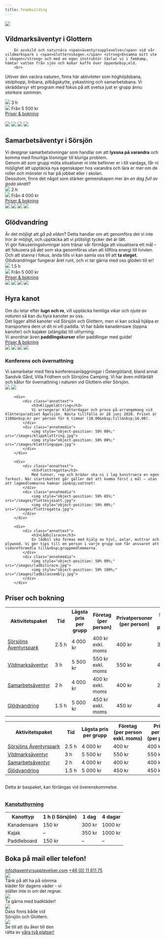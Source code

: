 ```yaml
---
title: Teambuilding
---
```


<div id="everything">
<img src="/images/teambuildingtitle.png">

<div id="allapaket">
<div class="paket">
	<div class="pakettext">
		<h2>Vildmarksäventyr i&nbsp;Glottern</h2>
		
		En avskild och naturnära <span>äventyrsupplevelse</span> vid vår vildmarkspark i <span>Glotternskogen.</span> <strong>Ensamna mitt ute i skogen</strong> och med en egen instruktör tävlar vi i femkamp, hämtar vatten från sjön och kokar kaffe över öppen&nbsp;eld. 
		<br>
 Utöver den vackra naturen, finns här aktiviteter som höghöjdsbana, stolphopp, linbana, pilbågskytte, yxkastning och samarbetsbana. Vi skräddarsyr ett program med fokus på att svetsa just er grupp ännu <i>starkare&nbsp;samman</i>.
		<div class="paketinfo">
			<div>
				<img src="/images/time.png">
				3&nbsp;h
			</div>
			<div>
				<img src="/images/money.png"> 
				Från&nbsp;5&nbsp;500&nbsp;kr
			</div>
			<a href="#pristabell" >Priser&nbsp;&&nbsp;bokning</a>
		</div>
	</div>
	<div class="paketmedia">  
		    <a href="/images/pilbage.jpg"><img src="/images/pilbage.jpg"></a>
			<a href="/images/stolphang.jpg"><img src="/images/stolphang.jpg"></a>
			<a href="/images/solitar.jpg"><img src="/images/solitar.jpg"></a>
			<a href="/images/rodd.jpg"><img src="/images/rodd.jpg"></a>
	</div>
</div>
<div class="paket">
	<div class="pakettext">
		<h2>Samarbetsäventyr i&nbsp;Sörsjön</h2>
		Vi designar samarbetsövningar som handlar om att <strong>lyssna på varandra</strong> och komma med finurliga lösningar till kluriga&nbsp;problem.
		<br>
		Genom att som grupp möta situationer ni inte befinner er i till vardags, får ni möjlighet att upptäcka nya egenskaper hos varandra och lära er mer om de roller och mönster ni har på jobbet eller i&nbsp;skolan.
		<br>
		Dessutom, finns det något som stärker gemenskapen mer än <i>en dag full av goda&nbsp;skratt</i>?
			<div class="paketinfo">
				<div>
					<img src="/images/time.png">
					2&nbsp;h
				</div>
				<div>
					<img src="/images/money.png">
					Från&nbsp;4&nbsp;000&nbsp;kr
				</div>
				<a href="#pristabell">Priser&nbsp;&&nbsp;bokning</a>
			</div>
	</div>
	<div class="paketmedia">
			<a href="/images/pojkar.jpg"><img src="/images/pojkarclean.jpg"></a>
			<a href="/images/stock.jpg"><img src="/images/stock.jpg"></a>
			<a href="/images/teamror.jpg"><img src="/images/teamror.jpg"></a>
			<a href="/images/labyrintnyhej.jpg"><img src="/images/labyrint.jpg" ></a>
	</div>
</div>
<div class="paket">
		<div class="pakettext">
			<h2>Glödvandring</h2>
			Är det möjligt att <em>gå på elden</em>? Detta handlar om att genomföra det vi inte tror är möjligt, och upptäcka att vi plötsligt tycker det är&nbsp;lätt.
			<br>
			Vi gör fokuseringsövningar som tränar vår förmåga att visualisera ett mål – att fokusera på det som ska genomföras utan att tillföra energi till tvivlen. Och att stanna i fokus, ända tills vi kan samla oss till att <strong>ta&nbsp;steget.</strong>
			<br>
			Glödvandringar fungerar året runt, och vi tar gärna med oss glöden till&nbsp;er!
			<div class="paketinfo">
				<div>
					<img src="/images/time.png" >
					1.5&nbsp;h
				</div>
				<div >
					<img src="/images/money.png">
					Från&nbsp;5&nbsp;000&nbsp;kr
				</div>
				<a href="#pristabell">Priser&nbsp;&&nbsp;bokning</a>
			</div>
		</div>
		<div class="paketmedia">  
					<a href="/images/glodvandring.jpg"><img src="/images/glodvandring.jpg"></a>
					<a href="/images/glas.jpg"><img src="/images/glas.jpg"></a> 
					<a href="/images/halsbryt.jpg"><img src="/images/halsbryt.jpg"></a>
					<a href="/images/elden.jpg"><img src="/images/elden.jpg"></a>
		</div>
</div>
<div class="paket">
	<div class="pakettext">
			<h2>Hyra kanot</h2>
			Om du letar efter <strong>lugn och ro</strong>, vill upptäcka hemliga vikar och <em>njuta av naturen</em> så kan du hyra kanoter av&nbsp;oss. 
			<br>
			Det ligger alltid kanoter vid Sörsjön och Glottern, men vi kan också hjälpa er transportera dem ut dit ni vill paddla. Vi har både kanadensare (öppna kanoter) och kajaker (stängda) till&nbsp;uthyrning.
			<br>
			Vi anordnar även <strong>paddlingskurser</strong> eller paddlingar med&nbsp;guide!
			<div class="paddelinfo">
			<a href="#kanot">Priser&nbsp;&&nbsp;bokning</a>
			</div>
	</div>
	<div class="paketmedia">
			<a href="/images/paddlinggrabbar.jpg"><img style="object-position: 50% 100%;" src="/images/paddlinggrabbar.jpg"></a>
			<a href="/images/kajak.jpg"><img src="/images/kajak.jpg"></a>
			<a href="/images/kajakvatten.jpg"><img src="/images/kajakvatten.jpg"></a> 
			<a href="/images/kanothyra.jpg"><img src="/images/kanothyra.jpg"></a> 
	</div>
</div>
</div>

<div id="annat">
		<div>
			<div class="annattext">
				<h3>Konferens och övernattning</h3> 
				Vi samarbetar med flera <span>konferensanläggningar</span> i Östergötland, bland annat Sandvik Gård, Villa Fridhem och Sörsjöns Camping. Vi har även militärtält och kåtor för övernattning i naturen vid Glottern eller&nbsp;Sörsjön. 
			</div>
			<div class="annatmedia">
				<img src="/images/mat.jpg">
				<img src="/images/sorsjonscamping.jpg">
			</div>
		</div>

		<div>
			<div class="annattext"> 
				<h3>Klippklättring</h3>
				Vi arrangerar klätterdagar och prova på-arrangemang vid klätterparadiset Ågelsjön. Nästa tillfälle är 28 juni 2020. Priset är 1100&nbsp;kr per person för 6 timmar (10.00&nbsp;till&nbsp;16.00).
			</div> 
			<div class="annatmedia">
				<img style="object-position: 50% 00%;" src="/images/klippklattring.jpg">
				<img style="object-position: 50% 00%;" src="/images/klattringuppe.jpg">
			</div>
		</div>

		<div>
			<div class="annattext">
				<h3>Flottregatta</h3> 
				Med tunnor, rep och brädor ska ni i lag konstruera en egen farkost. När startskottet går gäller det att komma först i mål – utan att lagmedlemmarna hamnar i&nbsp;vattnet!
			</div> 
			<div class="annatmedia">
				<img style="object-position: 50% 85%;" src="/images/flottesjosatt.jpg">
				<img style="object-position: 50% 00%;" src="/images/flottregatta.jpg">
			</div>
		</div>

		<div> 
			<div class="annattext">
				<h3>Lådbilsrace</h3> 
				En lådbil ska formas med hjälp av hjul, axlar, muttrar och plywood. Vi ger tips till en person i varje grupp som får ansvaret att vidareförmedla till&nbsp;gruppmedlemmarna. 
			</div>
			<div class="annatmedia">
				<img style="object-position: 50% 00%;" src="/images/ladbilsrace.jpg">
				<img style="object-position: 50% 100%;" src="/images/ladbilassembly.jpg">
			</div>
		</div>

</div>
<div id="pristabell">
	<h2>Priser och bokning</h2>
	<table id="desktoptable">
		<tr>
			<th>Aktivitetspaket</th>
			<th>Tid</th>
			<th>Lägsta pris per grupp</th>
			<th>Företag <span class='notbold'>(per person)</span> </th>
			<th>Privatpersoner <span class='notbold'>(per person)</span> </th>
			<th>Skolor <span class='notbold'>(per person)</span></th>
		</tr>
		<tr>
			<td><a href="#sorsjonsaventyrspark">Sörsjöns Äventyrspark</a></td>
			<td>2.5&nbsp;h</td>
			<td>4 000 kr</td>
			<td>400 kr exkl. moms</td>
			<td>400 kr</td>
			<td>300 kr</td>
		</tr>
		<tr>
			<td><a href="#aventyriglottern">Vildmarksäventyr</a></td>
			<td>3&nbsp;h</td>
			<td>5 500 kr</td>
			<td>550 kr exkl. moms</td>
			<td>550 kr</td>
			<td>400 kr</td>
		</tr>
		<tr>
			<td><a href="#teambuilding">Samarbetsäventyr</a></td>
			<td>2&nbsp;h</td>
			<td>4 000 kr</td>
			<td>400 kr exkl. moms</td>
			<td>400 kr</td>
			<td>250 kr</td>
		</tr>
		<tr>
			<td><a href="#glodvandring">Glödvandring</a></td>
			<td>1.5&nbsp;h</td>
			<td>5 000 kr</td>
			<td>450 kr exkl. moms</td>
			<td> 450 kr</td>
			<td>450 kr</td>
		</tr>
	</table>
	<table id="mobiltable">
		<tr>
			<th>Aktivitetspaket</th>
			<th>Tid</th>
			<th>Lägsta&nbsp;pris <br>per&nbsp;grupp</th>
			<th>Företag <span class='notbold'><br>(per&nbsp;person<br>exkl.&nbsp;moms)</span> </th>
			<th>Privat-<br>personer <span class='notbold'><br>(per&nbsp;person)</span> </th>
			<th>Skolor <span class='notbold'><br>(per&nbsp;person)</span></th>
		</tr>
		<tr>
			<td><a href="#sorsjonsaventyrspark">Sörsjöns&nbsp;Äventyrspark</a></td>
			<td>2.5&nbsp;h</td>
			<td>4&nbsp;000 kr</td>
			<td>400 kr</td>
			<td>400 kr</td>
			<td>300 kr</td>
		</tr>
		<tr>
			<td><a href="#aventyriglottern">Vildmarksäventyr</a></td>
			<td>3 h</td>
			<td>5 500 kr</td>
			<td>550 kr</td>
			<td>550 kr</td>
			<td>400 kr</td>
		</tr>
		<tr>
			<td><a href="#teambuilding">Samarbetsäventyr</a></td>
			<td>2 h</td>
			<td>4 000 kr</td>
			<td>400 kr</td>
			<td>400 kr</td>
			<td>250 kr</td>
		</tr>
		<tr>
			<td><a href="#glodvandring">Glödvandring</a></td>
			<td>1.5 h</td>
			<td>5 000 kr</td>
			<td>450 kr</td>
			<td> 450 kr</td>
			<td>450 kr</td>
		</tr>
	</table>
	<p style="display:inline-block;">
		Detta är baspaket, kan förlängas vid&nbsp;överenskommelse. 
	</p>
	<div id="kanotkontakt">
		<div id="kanot">
			<h3>
				<a href="#hyrakanot">Kanotuthyrning</a>
			</h3>
			<table>
				<tr> 
					<th>Kanottyp</th>
					<th>1&nbsp;h&nbsp;<span class="notbold">(i&nbsp;Sörsjön)</span></th>
					<th>1&nbsp;dag</th>
					<th>4&nbsp;dagar</th>
				</tr>
				<tr>
					<td>Kanadensare</td>
					<td>150&nbsp;kr</td>
					<td>300&nbsp;kr</td>
					<td>1000&nbsp;kr</td>
				</tr>
				<tr>
					<td>Kajak</td>
					<td>–</td>
					<td>350&nbsp;kr</td>
					<td>1000&nbsp;kr</td>
				</tr>
				<tr>
					<td>Paddleboard</td>
					<td>150&nbsp;kr</td>
					<td>–</td>
					<td>–</td>
				</tr>
			</table>
		</div>
		<div id="priskontakt">
			<h2>Boka på mail eller&nbsp;telefon!</h2>
				<div>
					<a href="mailto:info@aventyrsupplevelser.com">info@aventyrsupplevelser.com</a>
					<a href="tel:+461161175">+46&nbsp;(0)&nbsp;11&nbsp;611&nbsp;75</a>
				</div>
		</div>
	</div>
</div>
<div id="nardetardags">
	<div>
		<img src="/images/sturdyclothes.png">
		<div>
			Tänk på att ha på oömma<br class="midbr"> kläder för dagens väder - vi <br class="midbr">ställer inte in om det&nbsp;regnar.
		</div>
	</div>
	<div>
		<img src="/images/bathingclothes.png">
		<div>
			Ta gärna med&nbsp;badkläder!
		</div>
	</div>
	<div>
		<img src="/images/outhouse.png" class="dagsicon">
		<div>
			Dass finns både vid<br class="midbr">Sörsjön och&nbsp;Glottern.
		</div>
	</div>
	<div> 
		<img src="/images/mapiconwhite.png">
		<div>
			Se till att du åker till den<br class="midbr">rätta&nbsp;av&nbsp;<a href="#vagbeskrivningar">våra&nbsp;två&nbsp;platser!</a>
		</div>
	</div>
</div>

</div>
